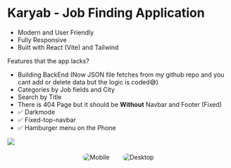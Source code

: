 # Karyab - Job Finding Application

- Modern and User Friendly
- Fully Responsive
- Built with React (Vite) and Tailwind

Features that the app lacks?

- Building BackEnd (Now JSON file fetches from my github repo and you cant add or delete data but the logic is coded😅)
- Categories by Job fields and City
- Search by Title
- There is 404 Page but it should be **Without** Navbar and Footer (Fixed)
- ✅ Darkmode
- ✅ Fixed-top-navbar
- ✅ Hamburger menu on the Phone

[![](https://img.shields.io/badge/Live_At-Here-green.svg)](https://boring-goldberg-bzfhz5rx8.liara.run/)


<div style="display: flex; justify-content: center; gap: 20px;">
    <div style="border-radius: 10px; padding: 5px;">
        <img src="https://raw.githubusercontent.com/tinykocholo/karyab-react/main/public/screenshot2.png" alt="Mobile" style="border-radius: 10px;">
    </div>
    <div style="border-radius: 10px; padding: 5px;">
        <img src="https://raw.githubusercontent.com/tinykocholo/karyab-react/main/public/screenshot.png" alt="Desktop" style="border-radius: 10px;">
    </div>
</div>

